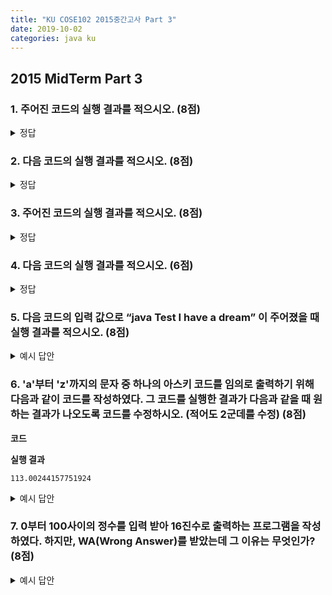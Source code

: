 ```yaml
---
title: "KU COSE102 2015중간고사 Part 3"
date: 2019-10-02
categories: java ku
---
```


## 2015 MidTerm Part 3

### 1. 주어진 코드의 실행 결과를 적으시오. (8점)

<script src="https://gist.github.com/DetegiCE/4288ff03ca2648dd5c39398b87f5c0e8.js"></script>

<details><summary>정답</summary>

{% highlight text %}
int y = 1.1 때문에 컴파일 에러.

아래 답은 double y = 1.1;로 고쳤다고 가정하고 풀이
false
256.0
0
6
10
11
1.1
-1.1
{% endhighlight %}

</details>

### 2. 다음 코드의 실행 결과를 적으시오. (8점)

<script src="https://gist.github.com/DetegiCE/deb3c2c5c88404682e64c624b40d6374.js"></script>

<details><summary>정답</summary>

{% highlight text %}
*---*--*-
*--*-
*-
{% endhighlight %}

</details>

### 3. 주어진 코드의 실행 결과를 적으시오. (8점)

<script src="https://gist.github.com/DetegiCE/42eb2afba332a0e425f93fc21cb6f569.js"></script>

<details><summary>정답</summary>

{% highlight text %}
4.0
4
3.0
-4.0
{% endhighlight %}

</details>

### 4. 다음 코드의 실행 결과를 적으시오. (6점)

<script src="https://gist.github.com/DetegiCE/376a37d3e432ca86f46eb9cd8f79af8c.js"></script>

<details><summary>정답</summary>

{% highlight text %}
aaaa
{% endhighlight %}

</details>

### 5. 다음 코드의 입력 값으로 “java Test I have a dream” 이 주어졌을 때 실행 결과를 적으시오. (8점)

<script src="https://gist.github.com/DetegiCE/d4b7c6086265a218ce748c1dff98677f.js"></script>

<details><summary>예시 답안</summary>

{% highlight text %}
(1) File Not Found Error
java Test는 Test.java를 실행시키는 구문이지만,
해당 코드는 Main.java이다.

(2) 
java
Test

have
a
dream
{% endhighlight %}

</details>

### 6. 'a'부터 'z'까지의 문자 중 하나의 아스키 코드를 임의로 출력하기 위해 다음과 같이 코드를 작성하였다. 그 코드를 실행한 결과가 다음과 같을 때 원하는 결과가 나오도록 코드를 수정하시오. (적어도 2군데를 수정) (8점)

**코드**
<script src="https://gist.github.com/DetegiCE/4a021de1723e289e6c0b9921deafc29d.js"></script>

**실행 결과**
~~~
113.00244157751924
~~~

<details><summary>예시 답안</summary>

{% highlight java %}
public class Main {
    public static void main(String[] args) {
        System.out.print('a' + (int)(Math.random() * ('z' - 'a' + 1)));
    }
}
{% endhighlight %}

</details>

### 7. 0부터 100사이의 정수를 입력 받아 16진수로 출력하는 프로그램을 작성하였다. 하지만, WA(Wrong Answer)를 받았는데 그 이유는 무엇인가? (8점)

<script src="https://gist.github.com/DetegiCE/25f1adad3a320ef9db897da76d84bddf.js"></script>

<details><summary>예시 답안</summary>

{% highlight text %}
0~15의 경우 필요없는 0이 앞에 출력된다.
{% endhighlight %}

</details>


